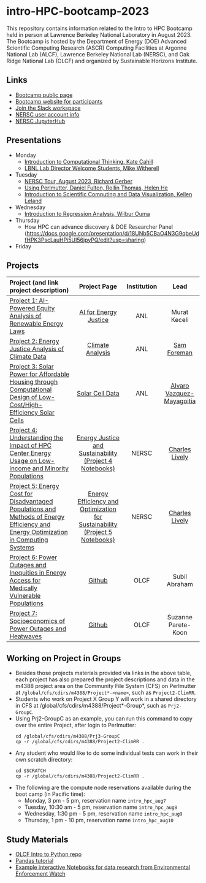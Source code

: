 # intro-HPC-bootcamp-2023
This repository contains information related to the Intro to HPC Bootcamp held in person at Lawrence Berkeley National Laboratory in August 2023. The Bootcamp is hosted by the Department of Energy (DOE) Advanced Scientific Computing Research (ASCR) Computing Facilities at Argonne National Lab (ALCF), Lawrence Berkeley National Lab (NERSC), and Oak Ridge National Lab (OLCF) and organized by Sustainable Horizons Institute.

## Links

* [Bootcamp public page](https://shinstitute.org/intro-to-hpc-bootcamp/)
* [Bootcamp website for participants](https://shinstitute.org/energy-justice-bootcamp-2023/)
* [Join the Slack workspace](https://join.slack.com/t/introtohpcbootcamp/shared_invite/zt-1zib8v8o7-YScKtNaFBoLif2EvdhcYcQ)
* [NERSC user account info](https://docs.google.com/document/d/1LgeRCeqpROkfsQ7hmnPJTmRwooHJkpSRXkFxQr0hQhw/)
* [NERSC JupyterHub](https://jupyter.nersc.gov)

## Presentations
* Monday
  * [Introduction to Computational Thinking, Kate Cahill](https://github.com/NERSC/intro-HPC-bootcamp-2023/blob/main/Presentations/CompThink-new%20template.pdf)
  * [LBNL Lab Director Welcome Students, Mike Witherell](https://github.com/NERSC/intro-HPC-bootcamp-2023/blob/main/Presentations/Mike_Witherell_NERSC_bootcamp_08072023.pdf)
* Tuesday
  * [NERSC Tour, August 2023, Richard Gerber](https://github.com/NERSC/intro-HPC-bootcamp-2023/blob/main/Presentations/NERSC-Tour-August-2023.pdf)
  * [Using Perlmutter, Daniel Fulton, Rollin Thomas, Helen He](https://github.com/NERSC/intro-HPC-bootcamp-2023/blob/main/Presentations/Using%20Perlmutter.pdf)
  * [Introduction to Scientific Computing and Data Visualization, Kellen Leland](https://github.com/kellenrl/hpcbootcamp_sc_dv_intro)
* Wednesday
  * [Introduction to Regression Analysis, Wilbur Ouma](https://github.com/Wilber/hpcbootcamp_regression)
* Thursday
  * How HPC can advance discovery & DOE Researcher Panel (https://docs.google.com/presentation/d/18UNb5CBaO4N3G9qbeUdfHPK3PscLauHPi5UI56jpyPQ/edit?usp=sharing)
* Friday
  
## Projects
| **Project (and link project description)**                                                                                                                                                                                                                                    | Project Page                                                                              | Institution              | **Lead**                                      |
|:----------------------------------------------------------------------------------------------------------------------------------------------------------------------------------------------------------------------------------------------------------------------------- |:-----------------------------------------------------------------------------------------:|:------------------------:|:---------------------------------------------:|
| [Project 1: AI-Powered Equity Analysis of Renewable Energy Laws](https://shinstitute.org/ai-powered-equity-analysis-of-renewable-energy-laws/)                                                                                                                                           | [AI for Energy Justice](https://github.com/AI4EnergyJustice/Tutorials)                                                                                      | ANL                      | Murat Keceli                                  |
| [Project 2: Energy Justice Analysis of Climate Data](https://shinstitute.org/energy-justice-analysis-of-climate-data/)                                                                                                                                                                   | [Climate Analysis](https://saforem2.github.io/climate-analysis)                           | ANL                      | [Sam Foreman](https://samforeman.me)          |
| [Project 3: Solar Power for Affordable Housing through Computational Design of Low-Cost/High-Efficiency Solar Cells](https://shinstitute.org/solar-power-for-affordable-housing-through-computational-design-of-low-cost-high-efficiency-solar-cells/)                                   | [Solar Cell Data](https://github.com/alvarovm/solarcelldata)                                                                                      | ANL                      | [Alvaro Vazquez-Mayagoitia](https://github.com/alvarovm)                     |
| [Project 4: Understanding the Impact of HPC Center Energy Usage on Low-income and Minority Populations](https://shinstitute.org/understanding-the-impact-of-hpc-center-energy-usage-on-low-income-and-minority-populations/)                                                             |  [Energy Justice and Sustainability](https://sites.google.com/lbl.gov/nerschpcbootcamp2023/nerscenergyjustice2023) [(Project 4 Notebooks)](https://github.com/NERSC/intro-HPC-bootcamp-2023/tree/main/Project4)                                                                                                                                                       | NERSC                    | [Charles Lively](http://nersc.gov/charles-lively)                                  |
| [Project 5: Energy Cost for Disadvantaged Populations and Methods of Energy Efficiency and Energy Optimization in Computing Systems](https://shinstitute.org/energy-cost-for-disadvantaged-populations-and-methods-of-energy-efficiency-and-energy-optimization-in-computing-systems/)   | [Energy Efficiency and Optimization for Sustainability](https://sites.google.com/lbl.gov/nerschpcbootcamp2023/nerscenergyjustice2023) [(Project 5 Notebooks)](https://github.com/NERSC/intro-HPC-bootcamp-2023/tree/main/Project5)                                                                                      | NERSC                    | [Charles Lively](http://nersc.gov/charles-lively)                                |
| [Project 6: Power Outages and Inequities in Energy Access for Medically Vulnerable Populations](https://shinstitute.org/power-outages-and-inequities-in-energy-access-for-medically-vulnerable-populations/)                                                                             | [Github](https://github.com/secondspass/power_outages_medically_vulnerable_populations/)  | OLCF                     | Subil Abraham                                 |
| [Project 7: Socioeconomics of Power Outages and Heatwaves](https://shinstitute.org/socioeconomics-of-power-outages-and-heatwaves/)                                                                                                                                                       | [Github](https://github.com/suzannepk/power_outages_socioeconomics-)                      | OLCF                     | Suzanne Parete-Koon                           |

## Working on Project in Groups

* Besides those projects materials provided via links in the above table, each project has also prepared the project descriptions and data in the m4388 project area on the Community File System (CFS) on Perlmutter at `/global/cfs/cdirs/m4388/Project*-<name>`, such as `Project2-ClimRR`.
* Students who work on Project X Group Y will work in a shared directory in CFS at /global/cfs/cdirs/m4388/Project*-Group*, such as `Prj2-GroupC`.
* Using Prj2-GroupC as an example, you can run this command to copy over the entire Project, after login to Perlmutter:
  ```
  cd /global/cfs/cdirs/m4388/Prj3-GroupC
  cp -r /global/cfs/cdirs/m4388/Project2-ClimRR .
  ```
* Any student who would like to do some individual tests can work in their own scratch directory:
  ```
  cd $SCRATCH
  cp -r /global/cfs/cdirs/m4388/Project2-ClimRR .
  ```
* The following are the compute node reservations available during the boot camp (in Pacific time):
  * Monday, 3 pm - 5 pm, reservation name `intro_hpc_aug7`
  * Tuesday, 10:30 am - 5 pm, reservation name `intro_hpc_aug8`
  * Wednesday, 1:30 pm - 5 pm, reservation name `intro_hpc_aug9`
  * Thursday, 1 pm - 10 pm, reservation name `intro_hpc_aug10`

## Study Materials

* [OLCF Intro to Python repo](https://github.com/olcf/foundational_hpc_skills/tree/master/intro_to_python)
* [Pandas tutorial](https://www.activestate.com/resources/quick-reads/what-is-pandas-in-python-everything-you-need-to-know/)
* [Example interactive Notebooks for data research from Environmental Enforcement Watch](https://www.environmentalenforcementwatch.org/data/notebooks)
